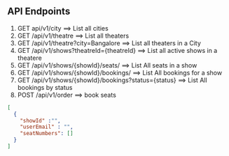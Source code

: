 ## API Endpoints
1. GET api/v1/city ==> List all cities
2. GET /api/v1/theatre ==> List all theaters
3. GET /api/v1/theatre?city=Bangalore ==> List all theaters in a City
4. GET /api/v1/shows?theatreId={theatreId} ==>  List all active shows in a theatere
5. GET /api/v1/shows/{showId}/seats/ ==> List All seats in a show 
6. GET /api/v1/shows/{showId}/bookings/ ==> List All bookings for a show
7. GET /api/v1/shows/{showId}/bookings?status={status}  ==>  List All bookings by status
8. POST /api/v1/order ==> book seats
``` json
[ 
  {
	"showId" :"",
	"userEmail" : "",	
	"seatNumbers": []
  }
]
```